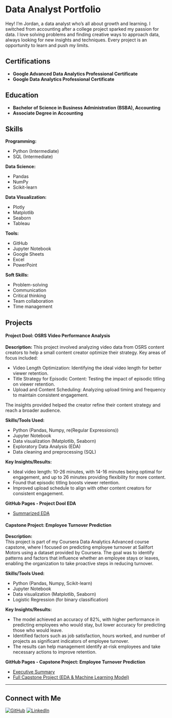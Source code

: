 # Data Analyst Portfolio
Hey! I’m Jordan, a data analyst who’s all about growth and learning. I switched from accounting after a college project sparked my passion for data. I love solving problems and finding creative ways to approach data, always looking for new insights and techniques. Every project is an opportunity to learn and push my limits.

## Certifications
- **Google Advanced Data Analytics Professional Certificate**
- **Google Data Analytics Professional Certificate**

## Education
- **Bachelor of Science in Business Administration (BSBA), Accounting**
- **Associate Degree in Accounting** 

## **Skills**

**Programming:**
- Python (Intermediate)
- SQL (Intermediate)
  
**Data Science:** 
- Pandas
- NumPy
- Scikit-learn 

**Data Visualization:** 
- Plotly
- Matplotlib
- Seaborn
- Tableau 

**Tools:** 
- GitHub
- Jupyter Notebook
- Google Sheets
- Excel
- PowerPoint

**Soft Skills:**
- Problem-solving
- Communication
- Critical thinking
- Team collaboration
- Time management

## Projects

#### **Project Dool: OSRS Video Performance Analysis**
**Description:**
This project involved analyzing video data from OSRS content creators to help a small content creator optimize their strategy. Key areas of focus included:

- Video Length Optimization: Identifying the ideal video length for better viewer retention.
- Title Strategy for Episodic Content: Testing the impact of episodic titling on viewer retention.
- Upload and Content Scheduling: Analyzing upload timing and frequency to maintain consistent engagement.

The insights provided helped the creator refine their content strategy and reach a broader audience.

**Skills/Tools Used:**
- Python (Pandas, Numpy, re(Regular Expressions))
- Jupyter Notebook
- Data visualization (Matplotlib, Seaborn)
- Exploratory Data Analysis (EDA)
- Data cleaning and preprocessing (SQL)

**Key Insights/Results:**

- Ideal video length: 10-26 minutes, with 14-16 minutes being optimal for engagement, and up to 26 minutes providing flexibility for more content.
- Found that episodic titling boosts viewer retention.
- Improved upload schedule to align with other content creators for consistent engagement.

**GitHub Pages - Project Dool EDA** 
- [Summarized EDA](https://jledata.github.io/portfolio/dool_eda/pf_eda.html)

#### **Capstone Project: Employee Turnover Prediction**
**Description:**  
This project is part of my Coursera Data Analytics Advanced course capstone, where I focused on predicting employee turnover at Salifort Motors using a dataset provided by Coursera. The goal was to identify patterns and factors that influence whether an employee stays or leaves, enabling the organization to take proactive steps in reducing turnover.

**Skills/Tools Used:**
- Python (Pandas, Numpy, Scikit-learn)
- Jupyter Notebook
- Data visualization (Matplotlib, Seaborn)
- Logistic Regression (for binary classification)

**Key Insights/Results:**
- The model achieved an accuracy of 82%, with higher performance in predicting employees who would stay, but lower accuracy for predicting those who would leave.
- Identified factors such as job satisfaction, hours worked, and number of projects as significant indicators of employee turnover.
- The results can help management identify at-risk employees and take necessary actions to improve retention.

**GitHub Pages - Capstone Project: Employee Turnover Prediction**  
- [Executive Summary](https://jledata.github.io/portfolio/capstone/image/executive_summary.jpg)
- [Full Capstone Project (EDA & Machine Learning Model)](https://jledata.github.io/portfolio/capstone/)

---
## Connect with Me
[![GitHub](https://img.shields.io/badge/GitHub-%23000000?style=for-the-badge&logo=github&logoColor=white)](https://github.com/JLeData)
[![LinkedIn](https://img.shields.io/badge/LinkedIn-%230A66C2?style=for-the-badge&logo=linkedin&logoColor=white)](https://www.linkedin.com/in/jle21/)

